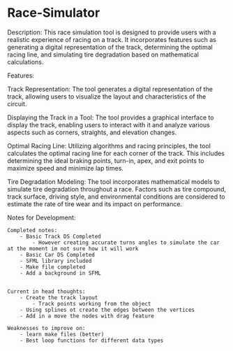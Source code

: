 # Race-Simulator

Description:
This race simulation tool is designed to provide users with a realistic experience of racing on a track. It incorporates features such as generating a digital representation of the track, determining the optimal racing line, and simulating tire degradation based on mathematical calculations.

Features:

Track Representation:
The tool generates a digital representation of the track, allowing users to visualize the layout and characteristics of the circuit.

Displaying the Track in a Tool:
The tool provides a graphical interface to display the track, enabling users to interact with it and analyze various aspects such as corners, straights, and elevation changes.

Optimal Racing Line:
Utilizing algorithms and racing principles, the tool calculates the optimal racing line for each corner of the track. This includes determining the ideal braking points, turn-in, apex, and exit points to maximize speed and minimize lap times.

Tire Degradation Modeling:
The tool incorporates mathematical models to simulate tire degradation throughout a race. Factors such as tire compound, track surface, driving style, and environmental conditions are considered to estimate the rate of tire wear and its impact on performance.

Notes for Development:

    Completed notes:
        - Basic Track DS Completed
            - However creating accurate turns angles to simulate the car at the moment im not sure how it will work
        - Basic Car DS Completed
        - SFML library included
        - Make file completed
        - Add a background in SFML


    Current in head thoughts:
        - Create the track layout
            - Track points working from the object
        - Using splines ot create the edges between the vertices
        - Add in a move the nodes with drag feature

    Weaknesses to improve on:
        - learn make files (better)
        - Best loop functions for different data types
